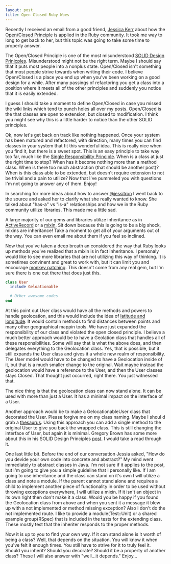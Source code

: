 ```yaml
---
layout: post
title: Open Closed Ruby Woes
---
```


Recently I received an email from a good friend, [Jessica
Kerr](http://jessitron.com/) about how the [Open/Closed
Principle](http://en.wikipedia.org/wiki/Open/closed_principle) is
applied in the Ruby community. It took me way to long to get back to
her, but this topic was going to take some time to properly answer.

The Open/Closed Principle is one of the most misunderstood [SOLID Design
Prinicples](http://en.wikipedia.org/wiki/SOLID_(object-oriented_design)).
Misunderstood might not be the right term. Maybe I should say that it
puts most people into a nonplus state. Open/Closed isn't something that
most people strive towards when writing their code. I believe
Open/Closed is a place you end up when you've been working on a good
design for a while. After many passings of refactoring you get a class
into a position where it meets all of the other principles and suddenly
you notice that it is easily extended.

I guess I should take a moment to define Open/Closed in case you missed
the wiki links which tend to punch holes all over my posts. Open/Closed
is the that classes are open to extension, but closed to modification. I
think you might see why this is a little harder to notice than the other
SOLID principles.

Ok, now let's get back on track like nothing happened. Once your system
has been matured and refactored, with direction, many times you can find
classes in your system that fit this wonderful idea. This is really nice
when you find it, but there is a sweet spot. This is an easy principle
to take way too far, much like the [Single Responsibility
Principle](http://en.wikipedia.org/wiki/Single_responsibility_principle).
When is a class at just the right time to stop? When has it become
nothing more than a method class. When is there too much abstraction
(that should be another post)? When is this class able to be extended,
but doesn't require extension to not be trivial and a pain to utilize?
Now that I've pummeled you with questions I'm not going to answer any of
them. Enjoy!

In searching for more ideas about how to answer
[@jessitron](https://twitter.com/jessitron) I went back to the source
and asked her to clarify what she really wanted to know. She talked
about "has-a" vs "is-a" relationships and how we in the Ruby community
utilize libraries. This made me a little sad.

A large majority of our gems and libraries utilize inheritance as in
[ActiveRecord](http://api.rubyonrails.org/classes/ActiveRecord/Base.html)
or a
[mixin](http://www.ruby-doc.org/docs/ProgrammingRuby/html/tut_modules.html).
Sit down because this is going to be a big shock, mixins are
inheritance! Take a moment to get all of your arguments out of the way.
You can even email me about them if you feel so inclined.

Now that you've taken a deep breath an considered the way that Ruby
looks up methods you've realized that a mixin is in fact inheritance. I
personaly would like to see more libraries that are not utilizing this
way of thinking. It is sometimes convinent and great to work with, but
it can limit you and encourage [monkey
patching](http://en.wikipedia.org/wiki/Monkey_patch). This doesn't come
from any real gem, but I'm sure there is one out there that does just
this.

```ruby
class User
  include Geloationable

  # Other awesome codes
end
```

At this point out User class would have all the methods and powers to
handle geolocation, and this would include the idea of [latitude and
longitude](http://en.wikipedia.org/wiki/Geographic_coordinate_system).
It would contain methods to find distances between points and many other
geographical mappin tools. We have just expanded the responsibility of
our class and violated the open closed principle. I believe a much
better approach would be to have a Geolation class that handles all of
these responsibilities. Some will say that is what the above does, and
then delegates everything to the Geolocation class. Yes, that is
possible, but it still expands the User class and gives it a whole new
realm of responsibility. The User model would have to be changed to have
a Geolocation inside of it, but that is a much smaller change to the
original. Wait maybe instead the geolocation would have a reference to
the User, and then the User classes stays Closed. That thought just
occurred, right there. You just witnessed that.

The nice thing is that the geolocation class can now stand alone. It can
be used with more than just a User. It has a minimal impact on the
interface of a User.

Another approach would be to make a GelocationableUser class that
decorated the User. Please forgive me on my class naming. Maybe I shoul
d grab a [thesaurus](http://thesaurus.com). Using this approach you can
add a single method to the original User to give you back the wrapped
class. This is still changing the interface of User, but again it is
minimal. Gregory Brown has some more about this in his SOLID Design
Principles
[post](http://blog.rubybestpractices.com/posts/gregory/055-issue-23-solid-design.html).
I would take a read through it.

One last little bit. Before the end of our conversation Jessia asked,
"How do you devide your own code into concrete and abstract?" My mind
went immediately to abstract classes in Java. I'm not sure if it applies
to the post, but I'm going to give you a simple guideline that I
personally like. If I am going to use inheritance and the class can
stand on it's own I will utilize a class and note a module. If the
parent cannot stand alone and requires a child to implement another
piece of functionality in order to be used without throwing exceptions
everywhere, I will utilize a mixin. If it isn't an object in its own
right then don't make it a class. Would you be happy if you found the
Geolocation class from above and when you sent it a message it blew up
with a not implemented or method missing exception? Also I don't do the
not implemented route. I like to provide a module(Test::Unit) or a
shared example group(RSpec) that is included in the tests for the
extending class. These mostly test that the inheriter responds to the
proper methods.

Now it is up to you to find your own way. If it can stand alone is it
worth of being a class? Well, that depends on the situation. You will
know it when you've felt it enough times. You still have to strive for
it to truly feel it. Should you inherit? Should you decorate? Should it
be a property of another class? These I will also answer with "well...it
depends." Enjoy...
